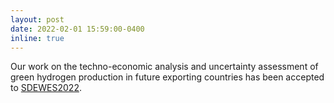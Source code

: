 ```yaml
---
layout: post
date: 2022-02-01 15:59:00-0400
inline: true
---
```


Our work on the techno-economic analysis and uncertainty assessment of green hydrogen production in future exporting countries has been accepted to [SDEWES2022]( https://www.paphos2022.sdewes.org/).


